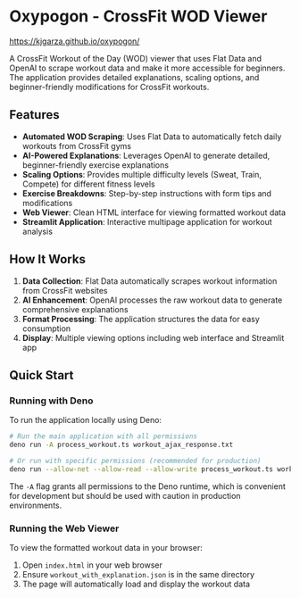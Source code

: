 # Oxypogon - CrossFit WOD Viewer

https://kjgarza.github.io/oxypogon/

A CrossFit Workout of the Day (WOD) viewer that uses Flat Data and OpenAI to scrape workout data and make it more accessible for beginners. The application provides detailed explanations, scaling options, and beginner-friendly modifications for CrossFit workouts.

## Features

- **Automated WOD Scraping**: Uses Flat Data to automatically fetch daily workouts from CrossFit gyms
- **AI-Powered Explanations**: Leverages OpenAI to generate detailed, beginner-friendly exercise explanations
- **Scaling Options**: Provides multiple difficulty levels (Sweat, Train, Compete) for different fitness levels
- **Exercise Breakdowns**: Step-by-step instructions with form tips and modifications
- **Web Viewer**: Clean HTML interface for viewing formatted workout data
- **Streamlit Application**: Interactive multipage application for workout analysis

## How It Works

1. **Data Collection**: Flat Data automatically scrapes workout information from CrossFit websites
2. **AI Enhancement**: OpenAI processes the raw workout data to generate comprehensive explanations
3. **Format Processing**: The application structures the data for easy consumption
4. **Display**: Multiple viewing options including web interface and Streamlit app

## Quick Start

### Running with Deno

To run the application locally using Deno:

```bash
# Run the main application with all permissions
deno run -A process_workout.ts workout_ajax_response.txt

# Or run with specific permissions (recommended for production)
deno run --allow-net --allow-read --allow-write process_workout.ts workout_ajax_response.txt
```

The `-A` flag grants all permissions to the Deno runtime, which is convenient for development but should be used with caution in production environments.

### Running the Web Viewer

To view the formatted workout data in your browser:

1. Open `index.html` in your web browser
2. Ensure `workout_with_explanation.json` is in the same directory
3. The page will automatically load and display the workout data
